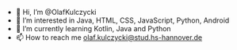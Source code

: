 - 👋 Hi, I’m @OlafKulczycki
- 👀 I’m interested in Java, HTML, CSS, JavaScript, Python, Android
- 🌱 I’m currently learning Kotlin, Java and Python
- 📫 How to reach me olaf.kulczycki@stud.hs-hannover.de

<!---
OlafKulczycki/OlafKulczycki is a ✨ special ✨ repository because its `README.md` (this file) appears on your GitHub profile.
You can click the Preview link to take a look at your changes.
--->
